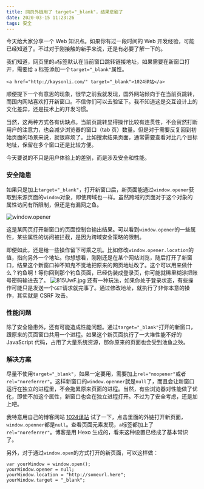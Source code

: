 ```yaml
---
title: 网页外链用了 target="_blank"，结果悲剧了
date: 2020-03-15 11:23:26
tags: 安全
---
```


今天给大家分享一个 Web 知识点。如果你有过一段时间的 Web 开发经验，可能已经知道了。不过对于刚接触的新手来说，还是有必要了解一下的。

我们知道，网页里的`a`标签默认在当前窗口跳转链接地址，如果需要在新窗口打开，需要给 `a` 标签添加一个`target="_blank"`属性。
```
<a href="http://kaysonli.com/" target="_blank">1024译站</a>
```
<!-- more -->
顺便提下一个有意思的现象，很早之前我就发现，国外网站倾向于在当前页跳转，而国内网站喜欢打开新窗口。不信你们可以去验证下。我不知道这是交互设计上的文化差异，还是技术上的开发习惯。

当然，这两种方式各有优缺点。当前页跳转显得操作比较有连贯性，不会贸然打断用户的注意力，也会减少浏览器的窗口（tab 页）数量。但是对于需要反复回到初始页面的场景来说，就很麻烦了。比如搜索结果页面，通常需要查看对比几个目标地址，保留在多个窗口还是比较方便。

今天要说的不只是用户体验上的差别，而是涉及安全和性能。

### 安全隐患
如果只是加上`target="_blank"`，打开新窗口后，新页面能通过`window.opener`获取到来源页面的`window`对象，即使跨域也一样。虽然跨域的页面对于这个对象的属性访问有所限制，但还是有漏网之鱼。

![window.opener](https://s1.ax1x.com/2020/03/15/815rS1.md.png)

这是某网页打开新窗口的页面控制台输出结果。可以看到`window.opener`的一些属性，某些属性的访问被拦截，是因为跨域安全策略的限制。

即便如此，还是给一些操作留下可乘之机。比如修改`window.opener.location`的值，指向另外一个地址。你想想看，刚刚还是在某个网站浏览，随后打开了新窗口，结果这个新窗口神不知鬼不觉地把原来的网页地址改了。这个可以用来做什么？钓鱼啊！等你回到那个钓鱼页面，已经伪装成登录页，你可能就稀里糊涂把账号密码输进去了。
![815UwF.jpg](https://s1.ax1x.com/2020/03/15/815UwF.jpg)
还有一种玩法，如果你处于登录状态，有些操作可能只是发送一个`GET`请求就完事了。通过修改地址，就执行了非你本意的操作，其实就是 CSRF 攻击。

### 性能问题
除了安全隐患外，还有可能造成性能问题。通过`target="_blank"`打开的新窗口，跟原来的页面窗口共用一个进程。如果这个新页面执行了一大堆性能不好的 JavaScript 代码，占用了大量系统资源，那你原来的页面也会受到池鱼之殃。

### 解决方案
尽量不使用`target="_blank"`，如果一定要用，需要加上`rel="noopener"`或者`rel="noreferrer"`。这样新窗口的`window.openner`就是`null`了，而且会让新窗口运行在独立的进程里，不会拖累原来页面的进程。当然，有些浏览器对性能做了优化，即使不加这个属性，新窗口也会在独立进程打开。不过为了安全考虑，还是加上吧。

我特意用自己的博客网站 [1024译站](http://kaysonli.com/) 试了一下，点击里面的外链打开新页面，`window.openner`都是`null`。查看页面元素发现，`a`标签都加上了` rel="noreferrer"`。博客是用 Hexo 生成的，看来这种设置已经成了基本常识了。

另外，对于通过`window.open`的方式打开的新页面，可以这样做：
```
var yourWindow = window.open();
yourWindow.opener = null;
yourWindow.location = "http://someurl.here";
yourWindow.target = "_blank";
```